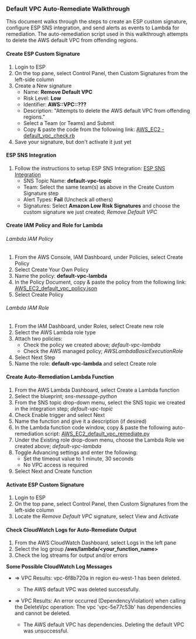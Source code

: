 ### Default VPC Auto-Remediate Walkthrough

This document walks through the steps to create an ESP custom signature, configure ESP SNS integration, and send alerts as events to Lambda for remediation.  The auto-remediation script used in this walkthrough attempts to delete the AWS default VPC from offending regions.


#### Create ESP Custom Signature

1. Login to ESP
2. On the top pane, select Control Panel, then Custom Signatures from the left-side column
3. Create a New signature
    * Name: **Remove Default VPC**
    * Risk Level: **Low**
    * Identifier: **AWS::VPC::???**
    * Description: "Attempts to delete the AWS default VPC from offending regions."
    * Select a Team (or Teams) and Submit
    * Copy & paste the code from the following link: [AWS_EC2 - default_vpc_check.rb](https://github.com/EvidentSecurity/custom_signatures_internal/blob/master/AWS/AWS_EC2%20-%20default_vpc_check.rb)
4. Save your signature, but don't activate it just yet


#### ESP SNS Integration

1. Follow the instructions to setup ESP SNS Integration: [ESP SNS Integration](https://esp.evident.io/control_panel/integrations/amazon_sns/new)
    * SNS Topic Name: **default-vpc-topic**
    * Team: Select the same team(s) as above in the Create Custom Signature step
    * Alert Types: **Fail** (Uncheck all others)
    * Signatures: Select **Amazon Low Risk Signatures** and choose the custom signature we just created; *Remove Default VPC*


#### Create IAM Policy and Role for Lambda

###### Lambda IAM Policy

1. From the AWS Console, IAM Dashboard, under Policies, select Create Policy
2. Select Create Your Own Policy
3. Name the policy: **default-vpc-lambda**
4. In the Policy Document, copy & paste the policy from the following link: [AWS_EC2_default_vpc_policy.json](https://github.com/EvidentSecurity/automation/blob/master/autoremediate/aws/policies/AWS_EC2_default_vpc_policy.json)
5. Select Create Policy

###### Lambda IAM Role

1. From the IAM Dashboard, under Roles, select Create new role
2. Select the AWS Lambda role type 
3. Attach two policies:
    * Check the policy we created above; *default-vpc-lambda*
    * Check the AWS managed policy; *AWSLambdaBasicExecutionRole*
4. Select Next Step 
5. Name the role: **default-vpc-lambda** and select Create role


#### Create Auto-Remediation Lambda Function

1. From the AWS Lambda Dashboard, select Create a Lambda function
2. Select the blueprint; *sns-message-python*
3. From the SNS topic drop-down menu, select the SNS topic we created in the integration step; *default-vpc-topic*
4. Check Enable trigger and select Next
5. Name the function and give it a description (if desired)
6. In the Lambda function code window, copy & paste the following auto-remediation script: [AWS_EC2_default_vpc_remediate.py](https://github.com/EvidentSecurity/automation/blob/master/autoremediate/aws/lambda/AWS_EC2_default_vpc_remediate.py)
7. Under the Existing role drop-down menu, choose the Lambda Role we created above; *default-vpc-lambda*
8. Toggle Advancing settings and enter the following:
    * Set the timeout value to 1 minute, 30 seconds
    * No VPC access is required
9. Select Next and Create function


#### Activate ESP Custom Signature

1. Login to ESP
2. On the top pane, select Control Panel, then Custom Signatures from the left-side column
3. Locate the *Remove Default VPC* signature, select View and Activate


#### Check CloudWatch Logs for Auto-Remediate Output

1. From the AWS CloudWatch Dashboard, select Logs in the left pane
2. Select the log group **/aws/lambda/<your_function_name>**
3. Check the log streams for output and/or errors


**Some Possible CloudWatch Log Messages**

* => VPC Results: vpc-6f8b720a in region eu-west-1 has been deleted.
    * The AWS default VPC was deleted successfully.

* => VPC Results: An error occurred (DependencyViolation) when calling the DeleteVpc operation: The vpc 'vpc-5e77c53b' has dependencies and cannot be deleted.
    * The AWS default VPC has dependencies.  Deleting the default VPC was unsuccessful. 

